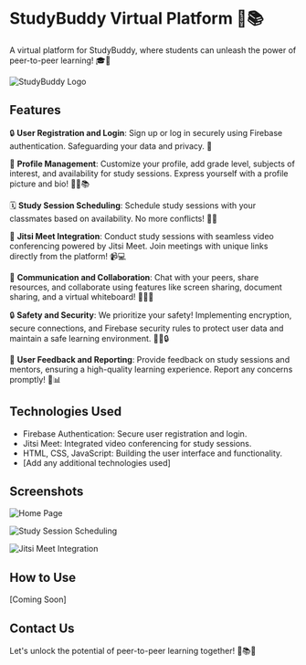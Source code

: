 # StudyBuddy Virtual Platform 🚀📚

A virtual platform for StudyBuddy, where students can unleash the power of peer-to-peer learning! 🎓🤝

![StudyBuddy Logo](studybuddy_logo.png)

## Features

🔒 **User Registration and Login**: Sign up or log in securely using Firebase authentication. Safeguarding your data and privacy. 🔐

👥 **Profile Management**: Customize your profile, add grade level, subjects of interest, and availability for study sessions. Express yourself with a profile picture and bio! 🙋‍♂️📚

🗓️ **Study Session Scheduling**: Schedule study sessions with your classmates based on availability. No more conflicts! 📅🤝

🎥 **Jitsi Meet Integration**: Conduct study sessions with seamless video conferencing powered by Jitsi Meet. Join meetings with unique links directly from the platform! 📹💻

💬 **Communication and Collaboration**: Chat with your peers, share resources, and collaborate using features like screen sharing, document sharing, and a virtual whiteboard! 📝💬👥

🔒 **Safety and Security**: We prioritize your safety! Implementing encryption, secure connections, and Firebase security rules to protect user data and maintain a safe learning environment. 👮‍♂️🔒

📢 **User Feedback and Reporting**: Provide feedback on study sessions and mentors, ensuring a high-quality learning experience. Report any concerns promptly! 📣📊

## Technologies Used

- Firebase Authentication: Secure user registration and login.
- Jitsi Meet: Integrated video conferencing for study sessions.
- HTML, CSS, JavaScript: Building the user interface and functionality.
- [Add any additional technologies used]

## Screenshots

![Home Page](screenshot_home.png)

![Study Session Scheduling](screenshot_schedule.png)

![Jitsi Meet Integration](screenshot_jitsi.png)

## How to Use
[Coming Soon]

## Contact Us

Let's unlock the potential of peer-to-peer learning together! 🚀📚✨
